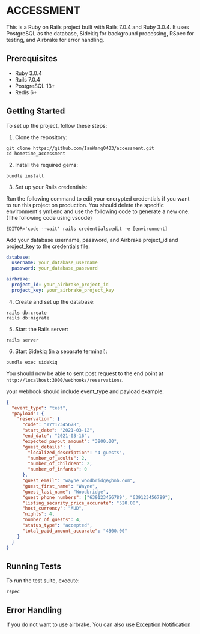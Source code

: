 # ACCESSMENT

This is a Ruby on Rails project built with Rails 7.0.4 and Ruby 3.0.4. It uses PostgreSQL as the database, Sidekiq for background processing, RSpec for testing, and Airbrake for error handling.

## Prerequisites

- Ruby 3.0.4
- Rails 7.0.4
- PostgreSQL 13+
- Redis 6+

## Getting Started

To set up the project, follow these steps:

1. Clone the repository:

```
git clone https://github.com/IanWang0403/accessment.git
cd hometime_accessment
```

2. Install the required gems:

```
bundle install
```

3. Set up your Rails credentials:

Run the following command to edit your encrypted credentials if you want to run this project on production. You should delete the specific environment's yml.enc and use the following code to generate a new one. (The following code using vscode)

```
EDITOR='code --wait' rails credentials:edit -e [environment]
```

Add your database username, password, and Airbrake project_id and project_key to the credentials file:

```yaml
database:
  username: your_database_username
  password: your_database_password

airbrake:
  project_id: your_airbrake_project_id
  project_key: your_airbrake_project_key
```

4. Create and set up the database:

```
rails db:create
rails db:migrate
```

5. Start the Rails server:

```
rails server
```

6. Start Sidekiq (in a separate terminal):

```
bundle exec sidekiq
```

You should now be able to sent post request to the end point at `http://localhost:3000/webhooks/reservations`.

your webhook should include event_type and payload example:

```json
{
  "event_type": "test",
  "payload": {
    "reservation": {
      "code": "YYY12345678",
      "start_date": "2021-03-12",
      "end_date": "2021-03-16",
      "expected_payout_amount": "3800.00",
      "guest_details": {
        "localized_description": "4 guests",
        "number_of_adults": 2,
        "number_of_children": 2,
        "number_of_infants": 0
      },
      "guest_email": "wayne_woodbridge@bnb.com",
      "guest_first_name": "Wayne",
      "guest_last_name": "Woodbridge",
      "guest_phone_numbers": ["639123456789", "639123456789"],
      "listing_security_price_accurate": "520.00",
      "host_currency": "AUD",
      "nights": 4,
      "number_of_guests": 4,
      "status_type": "accepted",
      "total_paid_amount_accurate": "4300.00"
    }
  }
}
```

## Running Tests

To run the test suite, execute:

```
rspec
```

## Error Handling

If you do not want to use airbrake. You can also use [Exception Notification](https://github.com/smartinez87/exception_notification)
